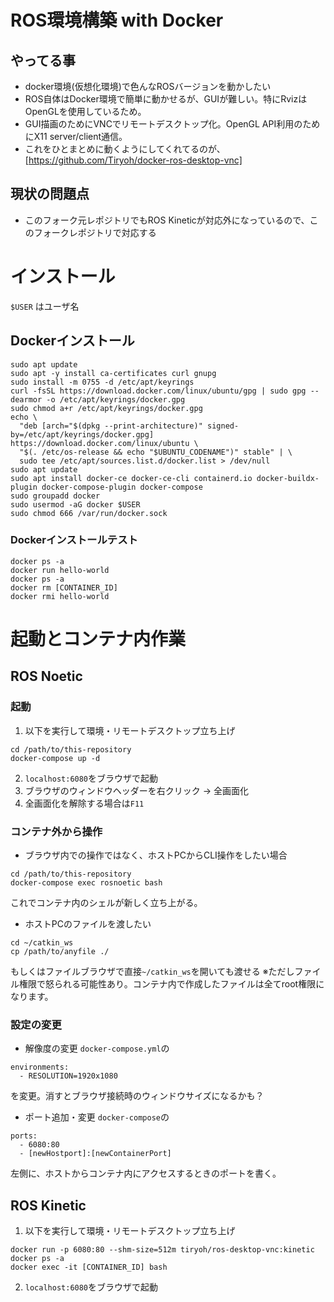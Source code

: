 # ROS環境構築 with Docker
## やってる事
- docker環境(仮想化環境)で色んなROSバージョンを動かしたい
- ROS自体はDocker環境で簡単に動かせるが、GUIが難しい。特にRvizはOpenGLを使用しているため。
- GUI描画のためにVNCでリモートデスクトップ化。OpenGL API利用のためにX11 server/client通信。
- これをひとまとめに動くようにしてくれてるのが、[https://github.com/Tiryoh/docker-ros-desktop-vnc]

## 現状の問題点
- このフォーク元レポジトリでもROS Kineticが対応外になっているので、このフォークレポジトリで対応する

# インストール
`$USER` はユーザ名
## Dockerインストール
```
sudo apt update
sudo apt -y install ca-certificates curl gnupg
sudo install -m 0755 -d /etc/apt/keyrings
curl -fsSL https://download.docker.com/linux/ubuntu/gpg | sudo gpg --dearmor -o /etc/apt/keyrings/docker.gpg
sudo chmod a+r /etc/apt/keyrings/docker.gpg
echo \
  "deb [arch="$(dpkg --print-architecture)" signed-by=/etc/apt/keyrings/docker.gpg] https://download.docker.com/linux/ubuntu \
  "$(. /etc/os-release && echo "$UBUNTU_CODENAME")" stable" | \
  sudo tee /etc/apt/sources.list.d/docker.list > /dev/null
sudo apt update
sudo apt install docker-ce docker-ce-cli containerd.io docker-buildx-plugin docker-compose-plugin docker-compose
sudo groupadd docker
sudo usermod -aG docker $USER
sudo chmod 666 /var/run/docker.sock
```

### Dockerインストールテスト
```
docker ps -a
docker run hello-world
docker ps -a
docker rm [CONTAINER_ID]
docker rmi hello-world
```

# 起動とコンテナ内作業
## ROS Noetic
### 起動
1. 以下を実行して環境・リモートデスクトップ立ち上げ
```
cd /path/to/this-repository
docker-compose up -d
```
2. `localhost:6080`をブラウザで起動
3. ブラウザのウィンドウヘッダーを右クリック -> 全画面化
4. 全画面化を解除する場合は`F11`

### コンテナ外から操作
- ブラウザ内での操作ではなく、ホストPCからCLI操作をしたい場合
```
cd /path/to/this-repository
docker-compose exec rosnoetic bash
```
これでコンテナ内のシェルが新しく立ち上がる。

- ホストPCのファイルを渡したい
```
cd ~/catkin_ws
cp /path/to/anyfile ./
```
もしくはファイルブラウザで直接`~/catkin_ws`を開いても渡せる
※ただしファイル権限で怒られる可能性あり。コンテナ内で作成したファイルは全てroot権限になります。

### 設定の変更
- 解像度の変更
`docker-compose.yml`の
```
environments:
  - RESOLUTION=1920x1080
```
を変更。消すとブラウザ接続時のウィンドウサイズになるかも？

- ポート追加・変更
`docker-compose`の
```
ports:
  - 6080:80
  - [newHostport]:[newContainerPort]
```
左側に、ホストからコンテナ内にアクセスするときのポートを書く。

## ROS Kinetic
1. 以下を実行して環境・リモートデスクトップ立ち上げ
```
docker run -p 6080:80 --shm-size=512m tiryoh/ros-desktop-vnc:kinetic
docker ps -a
docker exec -it [CONTAINER_ID] bash
```
2. `localhost:6080`をブラウザで起動


